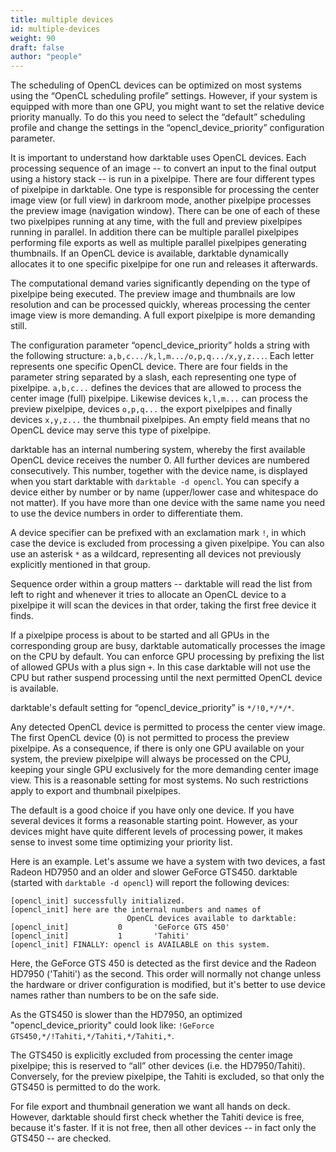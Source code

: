 ```yaml
---
title: multiple devices
id: multiple-devices
weight: 90
draft: false
author: "people"
---
```


The scheduling of OpenCL devices can be optimized on most systems using the “OpenCL scheduling profile” settings. However, if your system is equipped with more than one GPU, you might want to set the relative device priority manually. To do this you need to select the “default” scheduling profile and change the settings in the “opencl\_device\_priority” configuration parameter.

It is important to understand how darktable uses OpenCL devices. Each processing sequence of an image -- to convert an input to the final output using a history stack -- is run in a pixelpipe. There are four different types of pixelpipe in darktable. One type is responsible for processing the center image view (or full view) in darkroom mode, another pixelpipe processes the preview image (navigation window). There can be one of each of these two pixelpipes running at any time, with the full and preview pixelpipes running in parallel. In addition there can be multiple parallel pixelpipes performing file exports as well as multiple parallel pixelpipes generating thumbnails. If an OpenCL device is available, darktable dynamically allocates it to one specific pixelpipe for one run and releases it afterwards.

The computational demand varies significantly depending on the type of pixelpipe being executed. The preview image and thumbnails are low resolution and can be processed quickly, whereas processing the center image view is more demanding. A full export pixelpipe is more demanding still.

The configuration parameter “opencl\_device\_priority” holds a string with the following structure: `a,b,c.../k,l,m.../o,p,q.../x,y,z...`. Each letter represents one specific OpenCL device. There are four fields in the parameter string separated by a slash, each representing one type of pixelpipe. `a,b,c...` defines the devices that are allowed to process the center image (full) pixelpipe. Likewise devices `k,l,m...` can process the preview pixelpipe, devices `o,p,q...` the export pixelpipes and finally devices `x,y,z...` the thumbnail pixelpipes. An empty field means that no OpenCL device may serve this type of pixelpipe.

darktable has an internal numbering system, whereby the first available OpenCL device receives the number 0. All further devices are numbered consecutively. This number, together with the device name, is displayed when you start darktable with `darktable -d opencl`. You can specify a device either by number or by name (upper/lower case and whitespace do not matter). If you have more than one device with the same name you need to use the device numbers in order to differentiate them.

A device specifier can be prefixed with an exclamation mark `!`, in which case the device is excluded from processing a given pixelpipe. You can also use an asterisk `*` as a wildcard, representing all devices not previously explicitly mentioned in that group.

Sequence order within a group matters -- darktable will read the list from left to right and whenever it tries to allocate an OpenCL device to a pixelpipe it will scan the devices in that order, taking the first free device it finds.

If a pixelpipe process is about to be started and all GPUs in the corresponding group are busy, darktable automatically processes the image on the CPU by default. You can enforce GPU processing by prefixing the list of allowed GPUs with a plus sign `+`. In this case darktable will not use the CPU but rather suspend processing until the next permitted OpenCL device is available.

darktable's default setting for “opencl\_device\_priority” is `*/!0,*/*/*`.

Any detected OpenCL device is permitted to process the center view image. The first OpenCL device (0) is not permitted to process the preview pixelpipe. As a consequence, if there is only one GPU available on your system, the preview pixelpipe will always be processed on the CPU, keeping your single GPU exclusively for the more demanding center image view. This is a reasonable setting for most systems. No such restrictions apply to export and thumbnail pixelpipes.

The default is a good choice if you have only one device. If you have several devices it forms a reasonable starting point. However, as your devices might have quite different levels of processing power, it makes sense to invest some time optimizing your priority list.

Here is an example. Let's assume we have a system with two devices, a fast Radeon HD7950 and an older and slower GeForce GTS450. darktable (started with `darktable -d opencl`) will report the following devices:

```
[opencl_init] successfully initialized.
[opencl_init] here are the internal numbers and names of
                          OpenCL devices available to darktable:
[opencl_init]           0       'GeForce GTS 450'
[opencl_init]           1       'Tahiti'
[opencl_init] FINALLY: opencl is AVAILABLE on this system.
```

Here, the GeForce GTS 450 is detected as the first device and the Radeon HD7950 ('Tahiti') as the second. This order will normally not change unless the hardware or driver configuration is modified, but it's better to use device names rather than numbers to be on the safe side.

As the GTS450 is slower than the HD7950, an optimized "opencl\_device\_priority" could look like: `!GeForce GTS450,*/!Tahiti,*/Tahiti,*/Tahiti,*`.

The GTS450 is explicitly excluded from processing the center image pixelpipe; this is reserved to “all” other devices (i.e. the HD7950/Tahiti). Conversely, for the preview pixelpipe, the Tahiti is excluded, so that only the GTS450 is permitted to do the work.

For file export and thumbnail generation we want all hands on deck. However, darktable should first check whether the Tahiti device is free, because it's faster. If it is not free, then all other devices -- in fact only the GTS450 -- are checked.
